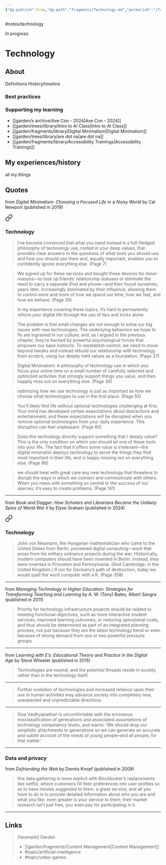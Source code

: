 ```yaml
---
{"dg-publish":true,"dg-path":"fragments/Technology.md","permalink":"/fragments/technology/","created":"2025-02-01T01:56:44.394-05:00","updated":"2025-06-26T10:34:21.550-04:00"}
---
```


#notes/technology 

*In progress.*
# Technology
## About
Definitions
History/timeline
### Best practices
### Supporting my learning
- [[garden/x archive/Axe Con - 2024\|Axe Con - 2024]]
- [[garden/trees/library/Intro to AI Class\|Intro to AI Class]]
- [[garden/fragments/library/Digital Minimalism\|Digital Minimalism]]
- [[garden/trees/library/are dot na\|are dot na]]
- [[garden/fragments/library/Accessibility Trainings\|Accessibility Trainings]]

## My experiences/history
all my things

## Quotes
from _Digital Minimalism: Choosing a Focused Life in a Noisy World_ by Cal Newport (published in 2019)

<div class="transclusion internal-embed is-loaded"><a class="markdown-embed-link" href="/fragments/library/digital-minimalism/#technology" aria-label="Open link"><svg xmlns="http://www.w3.org/2000/svg" width="24" height="24" viewBox="0 0 24 24" fill="none" stroke="currentColor" stroke-width="2" stroke-linecap="round" stroke-linejoin="round" class="svg-icon lucide-link"><path d="M10 13a5 5 0 0 0 7.54.54l3-3a5 5 0 0 0-7.07-7.07l-1.72 1.71"></path><path d="M14 11a5 5 0 0 0-7.54-.54l-3 3a5 5 0 0 0 7.07 7.07l1.71-1.71"></path></svg></a><div class="markdown-embed">



### Technology
> I’ve become convinced that what you need instead is a full-fledged philosophy of technology use, rooted in your deep values, that provides clear answers to the questions of what tools you should use and how you should use  them and, equally important, enables you to confidently ignore everything else. (Page 7)

>  We signed up for these services and bought these devices for minor reasons—to look up friends’ relationship statuses or eliminate the need to carry a separate iPod and phone—and then found ourselves, years later, increasingly dominated by their influence, allowing them to control more and more of how we spend our time, how we feel, and how we behave. (Page 35)

>  In my experience covering these topics, it’s hard to permanently reform your digital life through the use of tips and tricks alone.
>  
>  The problem is that small changes are not enough to solve our big issues with new technologies. The underlying behaviors we hope to fix are ingrained in our culture, and, as I  argued in the previous chapter, they’re backed by powerful psychological forces that empower our base instincts. To reestablish control, we need to move beyond tweaks and instead rebuild our relationship with technology from scratch, using our deeply held values as a foundation. (Page 37)

> Digital Minimalism: A philosophy of technology use in which you focus your online time on a small number of carefully selected and optimized activities that strongly support things you value, and then happily miss out on everything else. (Page 39)

>  optimizing how we use technology is just as important as how we choose what technologies to use in the first place. (Page 55)

>  You’ll likely find life without optional technologies challenging at first. Your mind has developed certain expectations about distractions and entertainment, and these expectations will be disrupted when you remove optional technologies from your daily experience. This disruption can feel unpleasant. (Page 80)

>  Does this technology directly support something that I deeply value? This is the only condition on which you should let one of these tools into your life. The fact that it offers some value is irrelevant—the digital minimalist deploys technology to serve the things they find most important in their life, and is happy missing out on everything else. (Page 86)

>  we should treat with great care any new technology that threatens to disrupt the ways in which we connect and communicate with others. When you mess with something so central to the success of our species, it’s easy to create problems. (Page 141)


</div></div>


---
from _Book and Dagger: How Scholars and Librarians Became the Unlikely Spies of World War II_ by Elyse Graham (published in 2024)

<div class="transclusion internal-embed is-loaded"><a class="markdown-embed-link" href="/trees/library/book-and-dagger/#technology" aria-label="Open link"><svg xmlns="http://www.w3.org/2000/svg" width="24" height="24" viewBox="0 0 24 24" fill="none" stroke="currentColor" stroke-width="2" stroke-linecap="round" stroke-linejoin="round" class="svg-icon lucide-link"><path d="M10 13a5 5 0 0 0 7.54.54l3-3a5 5 0 0 0-7.07-7.07l-1.72 1.71"></path><path d="M14 11a5 5 0 0 0-7.54-.54l-3 3a5 5 0 0 0 7.07 7.07l1.71-1.71"></path></svg></a><div class="markdown-embed">



### Technology
> John von Neumann, the Hungarian mathematician who came to the United States from Berlin, pioneered digital computing—work that arose from his military ordnance projects during the war. Historically, modern computers should have been invented in Berlin. Instead, they were invented in Princeton and Pennsylvania. (And Cambridge, in the United Kingdom.) If not for Germany’s path of destruction, today we would spell the word computer with a K. (Page 358)


</div></div>


---
from _Managing Technology in Higher Education: Strategies for Transforming Teaching and Learning_ by A. W. (Tony) Bates, Albert Sangra (published in 2011)

> Priority for technology infrastructure projects should be related to meeting functional objectives, such as more interactive student services, improved learning outcomes, or reducing operational costs, and thus should be determined as part of an integrated planning process, not just because they are the latest technology trend or even because of strong demand from one or two powerful pressure groups.
---

from _Learning with E’s: Educational Theory and Practice in the Digital Age_ by Steve Wheeler (published in 2015)

> Technologies are neutral, and the potential threads reside in society rather than in the technology itself.
---
> Further evolution of technologies and increased reliance upon their use in human activities may advance society into completely new, unexpected and unpredictable directions.
---
> Siva Vaidhyanathan is uncomfortable with the erroneous misclassification of generations and associated assumptions of technology competency levels, and warns: ‘We should drop our simplistic attachments to generations so we can generate an accurate and subtle account of the needs of young people–and all people, for that matter.’
---

### Data and privacy
from *Defriending the Web* by Dennis Knopf (published in 2009)

> this data gathering is more explicit with Blockbuster’s replacements like netflix, where customers fill their preferences into user profiles so as to have movies suggested to them. a great service, and all you have to do is to provide detailed information about who you are and what you like. even greater is your service to them; their market research isn’t just free, you even pay for participating in it.
---
## Links


> [!example] Garden
> - [[garden/fragments/Content Management\|Content Management]]
> - #topic/artificial-intelligence 
> - #topic/video-games 

